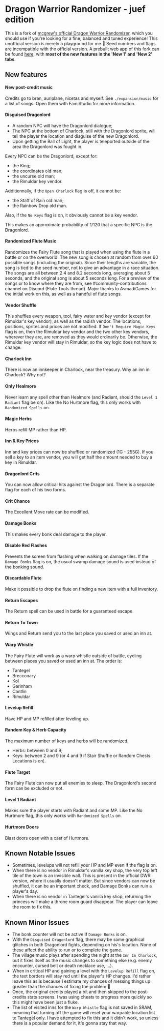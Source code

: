 # Dragon Warrior Randomizer - juef edition #

This is a fork of [mcgrew's official Dragon Warrior Randomizer](https://dwrandomizer.com/), which you should use if you're looking for a fine, balanced and tuned experience! This unofficial version is merely a playground for me 🙂 Seed numbers and flags are incompatible with the official version. A prebuilt web app of this fork can be found [here](https://snestop.jerther.com/misc/dwr/unofficial_juef/), with <b>most of the new features in the 'New 1' and 'New 2' tabs</b>.

## New features ##

#### New post-credit music ####

Credits go to bran, auriplane, nicetas and myself. See `./expansion/music` for a list of songs. Open them with FamiStudio for more information.


#### Disguised Dragonlord ####

- A random NPC will have the Dragonlord dialogue;
- The NPC at the bottom of Charlock, still with the Dragonlord sprite, will tell the player the location and disguise of the new Dragonlord.
- Upon getting the Ball of Light, the player is teleported outside of the area the Dragonlord was fought in.

Every NPC can be the Dragonlord, except for:

- the King;
- the coordinates old man;
- the uncurse old man;
- the Rimuldar key vendor.

Additionnally, if the `Open Charlock` flag is off, it cannot be:

- the Staff of Rain old man;
- the Rainbow Drop old man.

Also, if the `No Keys` flag is on, it obviously cannot be a key vendor.

This makes an approximate probability of 1/120 that a specific NPC is the Dragonlord.


#### Randomized Flute Music ####

Randomizes the Fairy Flute song that is played when using the flute in a battle or on the overworld. The new song is chosen at random from over 60 possible songs (including the original). Since their lengths are variable, the song is tied to the seed number, not to give an advantage in a race situation. The songs are all between 2.4 and 8.2 seconds long, averaging about 5 seconds, and the original song is about 5 seconds long. For a preview of the songs or to know where they are from, see #community-contributions channel on Discord (Flute Toots thread). Major thanks to AsmadiGames for the initial work on this, as well as a handful of flute songs.


#### Vendor Shuffle ####

This shuffles every weapon, tool, fairy water and key vendor (except for Rimuldar's key vendor), as well as the radish vendor. The locations, positions, sprites and prices are not modified. If `Don't Require Magic Keys` flag is on, then the Rimuldar key vendor and the two other key vendors, wherever they are, are removed as they would ordinarily be. Otherwise, the Rimuldar key vendor will stay in Rimuldar, so the key logic does not have to change.


#### Charlock Inn ####

There is now an innkeeper in Charlock, near the treasury. Why an inn in Charlock? Why not?


#### Only Healmore ####

Never learn any spell other than Healmore (and Radiant, should the `Level 1 Radiant` flag be on). Like the No Hurtmore flag, this only works with `Randomized Spells` on.


#### Magic Herbs ####

Herbs refill MP rather than HP.


#### Inn & Key Prices ####

Inn and key prices can now be shuffled or randomized (1G - 255G). If you sell a key to an item vendor, you will get half the amount needed to buy a key in Rimuldar.


#### Dragonlord Crits ####

You can now allow critical hits against the Dragonlord. There is a separate flag for each of his two forms.


#### Crit Chance ####

The Excellent Move rate can be modified.


#### Damage Bonks ####

This makes every bonk deal damage to the player.


#### Disable Red Flashes ####

Prevents the screen from flashing when walking on damage tiles. If the `Damage Bonks` flag is on, the usual swamp damage sound is used instead of the bonking sound.


#### Discardable Flute ####

Make it possible to drop the flute on finding a new item with a full inventory.


#### Return Escapes ####

The Return spell can be used in battle for a guaranteed escape.


#### Return To Town ####

Wings and Return send you to the last place you saved or used an inn at.


#### Warp Whistle ####

The Fairy Flute will work as a warp whistle outside of battle, cycling between places you saved or used an inn at. The order is:

- Tantegel
- Brecconary
- Kol
- Garinham
- Cantlin
- Rimuldar


#### Levelup Refill ####

Have HP and MP refilled after leveling up.


#### Random Key & Herb Capacity ####

The maximum number of keys and herbs will be randomized.

- Herbs: between 0 and 9;
- Keys: between 2 and 9 (or 4 and 9 if Stair Shuffle or Random Chests Locations is on).


#### Flute Target ####

The Fairy Flute can now put all enemies to sleep. The Dragonlord's second form can be excluded or not.


#### Level 1 Radiant ####

Makes sure the player starts with Radiant and some MP. Like the No Hurtmore flag, this only works with `Randomized Spells` on.


#### Hurtmore Doors ####

Blast doors open with a cast of Hurtmore.


## Known Notable Issues ##
- Sometimes, levelups will not refill your HP and MP even if the flag is on.
- When there is no vendor in Rimuldar's vanilla key shop, the very top left tile of the town is an invisible wall. This is present in the official DWR version, where it usually doesn't matter. But since vendors can now be shuffled, it can be an important check, and Damage Bonks can ruin a player's day.
- When there is no vendor in Tantegel's vanilla key shop, returning the princess will make a throne room guard disappear. The player can leave the room to fix this.


## Known Minor Issues ##
- The bonk counter will not be active if `Damage Bonks` is on.
- With the `Disguised Dragonlord` flag, there may be some graphical glitches in both Dragonlord fights, depending on his's location. None of these affect the ability to run or to complete the game.
- The village music plays after spending the night at the `Inn In Charlock`, but it fixes itself as the music changes to something else (e.g. enemy encounter, cursed belt or death necklace use, …).
- When in critical HP and gaining a level with the `Levelup Refill` flag on, the text borders will stay red until the player's HP changes. I'd rather leave this as is because I estimate my chances of messing things up greater than the chances of fixing the problem 🙂
- Once, the original credits played a bit and then skipped to the post-credits stats screens. I was using cheats to progress more quickly so this might have been just a fluke.
- The list of visited inns for the `Warp Whistle` flag is not saved in SRAM, meaning that turning off the game will reset your warpable location list to Tantegel only. I have attempted to fix this and it didn't work, so unless there is a popular demand for it, it's gonna stay that way.
